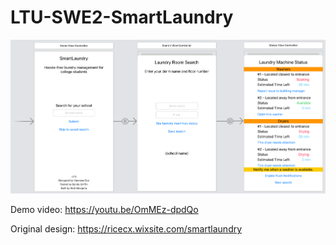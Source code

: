 # LTU-SWE2-SmartLaundry

![Screenshot](iOS_Design.png)

Demo video: https://youtu.be/OmMEz-dpdQo

Original design: https://ricecx.wixsite.com/smartlaundry
